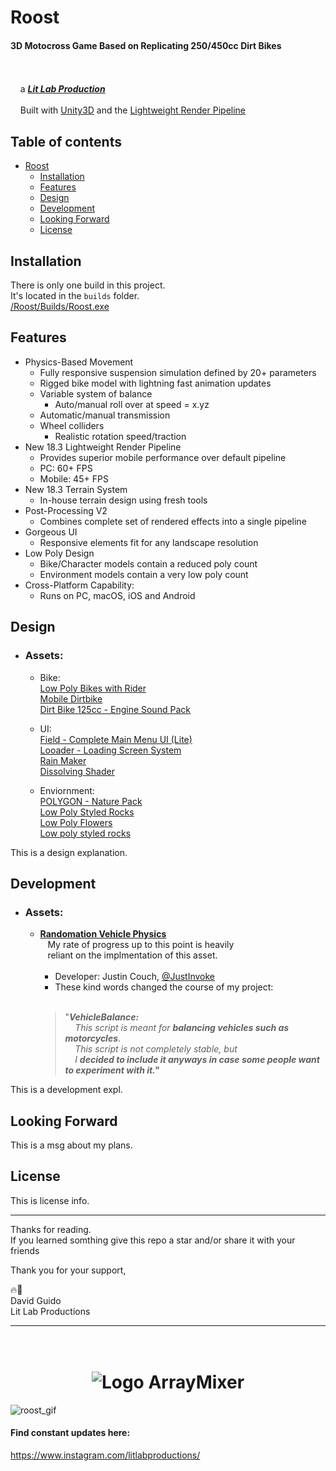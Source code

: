 # Roost
  
#### 3D Motocross Game Based on Replicating 250/450cc Dirt Bikes  
<br/><br/>&nbsp;&nbsp;&nbsp;&nbsp;a [***Lit Lab Production***](https://www.litlabproductions.com)
<br/><br/>&nbsp;&nbsp;&nbsp;&nbsp;Built with [Unity3D](https://github.com/Unity-Technologies) and the 
[Lightweight Render Pipeline](https://github.com/Unity-Technologies/ScriptableRenderPipeline/wiki/Lightweight-Render-Pipeline)
<br/>
## Table of contents

* [Roost](#roost)
  * [Installation](#installation)
  * [Features](#features)
  * [Design](#design)
  * [Development](#development)
  * [Looking Forward](#looking-forward)
  * [License](#license)

## Installation

There is only one build in this project.  
It's located in the `builds` folder.  
[/Roost/Builds/Roost.exe](/Roost/Builds/Roost.exe)


## Features
* Physics-Based Movement  
    * Fully responsive suspension simulation defined by 20+ parameters  
    * Rigged bike model with lightning fast animation updates  
    * Variable system of balance  
        * Auto/manual roll over at speed = x.yz  
    * Automatic/manual transmission  
    * Wheel colliders  
        * Realistic rotation speed/traction  
* New 18.3 Lightweight Render Pipeline  
    * Provides superior mobile performance over default pipeline  
    * PC: 60+ FPS  
    * Mobile: 45+ FPS  
* New 18.3 Terrain System  
    * In-house terrain design using fresh tools  
* Post-Processing V2  
    * Combines complete set of rendered effects into a single pipeline  
* Gorgeous UI  
    * Responsive elements fit for any landscape resolution  
* Low Poly Design 
    * Bike/Character models contain a reduced poly count  
    * Environment models contain a very low poly count  
* Cross-Platform Capability:  
    * Runs on PC, macOS, iOS and Android  


## Design
* ### Assets:  
    * Bike:  
      [Low Poly Bikes with Rider](https://assetstore.unity.com/packages/3d/vehicles/land/5-low-poly-dirt-bike-with-rider-108067)  
      [Mobile Dirtbike](https://assetstore.unity.com/packages/3d/vehicles/land/mobile-dirtbike-56185)  
      [Dirt Bike 125cc - Engine Sound Pack](https://assetstore.unity.com/packages/audio/sound-fx/transportation/dirt-bike-125cc-engine-sound-pack-113360)  
  
    * UI:  
      [Field - Complete Main Menu UI (Lite)](https://assetstore.unity.com/packages/tools/gui/field-complete-main-menu-ui-lite-129668)  
      [Looader - Loading Screen System](https://assetstore.unity.com/packages/tools/gui/looader-loading-screen-system-118194)  
      [Rain Maker](https://assetstore.unity.com/packages/vfx/particles/environment/rain-maker-2d-and-3d-rain-particle-system-for-unity-34938)  
      [Dissolving Shader](https://assetstore.unity.com/packages/vfx/shaders/dissolving-shader-121005)  
  
    * Enviornment:  
      [POLYGON - Nature Pack](https://assetstore.unity.com/packages/3d/vegetation/trees/polygon-nature-pack-120152)  
      [Low Poly Styled Rocks](https://assetstore.unity.com/packages/3d/props/exterior/low-poly-styled-rocks-43486)  
      [Low Poly Flowers](https://assetstore.unity.com/packages/3d/props/exterior/low-poly-styled-rocks-43486)  
      [Low poly styled rocks](https://assetstore.unity.com/packages/3d/props/exterior/low-poly-styled-rocks-43486)  

This is a design explanation.  


## Development
* ### Assets:  
    * [**Randomation Vehicle Physics**](https://github.com/JustInvoke/Randomation-Vehicle-Physics)  
      &nbsp;&nbsp;&nbsp;My rate of progress up to this point is heavily  
      &nbsp;&nbsp;&nbsp;reliant on the implmentation of this asset.  
           <br/>
        * Developer: Justin Couch, [@JustInvoke](https://github.com/JustInvoke)
        * These kind words changed the course of my project:<br/><br/>
         > "***VehicleBalance:***  
                &nbsp;&nbsp;&nbsp;&nbsp;*This script is meant for* ***balancing vehicles such as motorcycles***.  
                &nbsp;&nbsp;&nbsp;&nbsp;*This script is not completely stable, but*  
                &nbsp;&nbsp;&nbsp;&nbsp;*I* ***decided to include it anyways in case some people want to experiment with it."***  

This is a development expl.


## Looking Forward

This is a msg about my plans.


## License

This is license info.


***
Thanks for reading.  
If you learned somthing give this repo a
star and/or share it with your friends  
  
  
Thank you for your support,  

:fire::rocket:  
David Guido  
Lit Lab Productions

***







<h1 align="center">
  <br>
   <img src="https://openclipart.org/image/480px/svg_to_png/287053/1505709521.png&disposition=attachment" alt="Logo ArrayMixer" title="Logo ArrayMixer by  cliparteles ( https://openclipart.org/user-detail/cliparteles )" />
  <br>
</h1>






![roost_gif](https://user-images.githubusercontent.com/34845402/51783304-e5209800-20ec-11e9-869a-7039853b7ca6.gif)
#### Find constant updates here:
https://www.instagram.com/litlabproductions/
